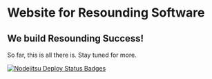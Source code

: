 # Website for Resounding Software
## We build Resounding Success!

So far, this is all there is. Stay tuned for more.

[![Nodejitsu Deploy Status Badges](https://webhooks.nodejitsu.com/chodge/hello-world-flatiron-api.png)](https://webhooks.nodejitsu.com#chodge/www.resounding.ca)